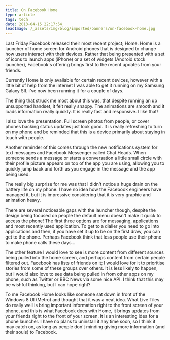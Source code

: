 ```yaml
---
title: On Facebook Home
type: article
tags: tech
date: 2013-04-15 22:17:54
leadImage: /_assets/img/blog/imported/banners/on-facebook-home.jpg
---
```

<p> Last Friday Facebook released their most recent project; Home. Home is a launcher of home screen for Android phones that is designed to change how users interact with their devices. Rather that being presented with a set of icons to launch apps (iPhone) or a set of widgets (Android stock launcher), Facebook&#39;s offering brings first to the recent updates from your friends.</p><p> Currently Home is only available for certain recent devices, however with a little bit of help from the internet I was able to get it running on my Samsung Galaxy SII. I&#39;ve now been running it for a couple of days.</p><p> The thing that struck me most about this was, that despite running an up unsupported handset, it felt really snappy. The animations are smooth and it loads information really quickly. It is really fast and responsive. I like that!</p><p> I also love the presentation. Full screen photos from people, or cover phones backing status updates just look good. It is really refreshing to turn on my phone and be reminded that this is a device primarily about staying in touch with people.</p><p> Another reminder of this comes through the new notifications system for text messages and Facebook Messenger called Chat Heads. When someone sends a message or starts a conversation a little small circle with their profile picture appears on top of the app you are using, allowing you to quickly jump back and forth as you engage in the message and the app being used.</p><p> The really big surprise for me was that I didn&#39;t notice a huge drain on the battery life on my phone. I have no idea how the Facebook engineers have managed it, but it is impressive considering that it is very graphic and animation heavy.</p><p> There are several noticeable gaps with the launcher though, despite the design being focused on people the default menu doesn&#39;t make it quick to access the phone! The first three options are for messaging, applications and most recently used application. To get to a dialler you need to go into applications and then, if you have set it up to be on the first draw, you can get to the phone. Perhaps Facebook think that less people use their phone to make phone calls these days&hellip;</p><p> The other feature I would love to see is more content from different sources being pulled into the home screen, and perhaps content from certain people filtered out. Facebook has lists of friends on it; I would love for it to prioritise stories from some of these groups over others. It is less likely to happen, but I would also love to see data being pulled in from other apps on my phone, such as Twitter or BBC News via some nice API. I think that this may be wishful thinking, but I can hope right?</p><p> To me Facebook Home looks like someone sat down in front of the Windows 8 UI (Metro) and thought that it was a neat idea. What Live Tiles do really well is bring important information right to the front screen of your phone, and this is what Facebook does with Home, it brings updates from your friends right to the front of your screen. It is an interesting idea for a phone launcher. I have no plans to uninstall it any time soon, so I think it may catch on, as long as people don&#39;t minding giving more information (and their souls) to Facebook.</p>
